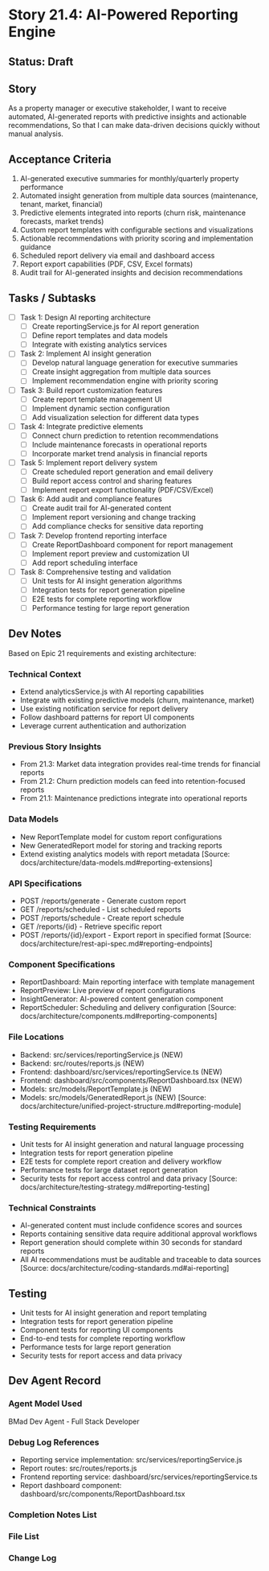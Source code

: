 # Story 21.4: AI-Powered Reporting Engine

## Status: Draft

## Story

As a property manager or executive stakeholder,
I want to receive automated, AI-generated reports with predictive insights and actionable recommendations,
So that I can make data-driven decisions quickly without manual analysis.

## Acceptance Criteria

1. AI-generated executive summaries for monthly/quarterly property performance
2. Automated insight generation from multiple data sources (maintenance, tenant, market, financial)
3. Predictive elements integrated into reports (churn risk, maintenance forecasts, market trends)
4. Custom report templates with configurable sections and visualizations
5. Actionable recommendations with priority scoring and implementation guidance
6. Scheduled report delivery via email and dashboard access
7. Report export capabilities (PDF, CSV, Excel formats)
8. Audit trail for AI-generated insights and decision recommendations

## Tasks / Subtasks

- [ ] Task 1: Design AI reporting architecture
  - [ ] Create reportingService.js for AI report generation
  - [ ] Define report templates and data models
  - [ ] Integrate with existing analytics services

- [ ] Task 2: Implement AI insight generation
  - [ ] Develop natural language generation for executive summaries
  - [ ] Create insight aggregation from multiple data sources
  - [ ] Implement recommendation engine with priority scoring

- [ ] Task 3: Build report customization features
  - [ ] Create report template management UI
  - [ ] Implement dynamic section configuration
  - [ ] Add visualization selection for different data types

- [ ] Task 4: Integrate predictive elements
  - [ ] Connect churn prediction to retention recommendations
  - [ ] Include maintenance forecasts in operational reports
  - [ ] Incorporate market trend analysis in financial reports

- [ ] Task 5: Implement report delivery system
  - [ ] Create scheduled report generation and email delivery
  - [ ] Build report access control and sharing features
  - [ ] Implement report export functionality (PDF/CSV/Excel)

- [ ] Task 6: Add audit and compliance features
  - [ ] Create audit trail for AI-generated content
  - [ ] Implement report versioning and change tracking
  - [ ] Add compliance checks for sensitive data reporting

- [ ] Task 7: Develop frontend reporting interface
  - [ ] Create ReportDashboard component for report management
  - [ ] Implement report preview and customization UI
  - [ ] Add report scheduling interface

- [ ] Task 8: Comprehensive testing and validation
  - [ ] Unit tests for AI insight generation algorithms
  - [ ] Integration tests for report generation pipeline
  - [ ] E2E tests for complete reporting workflow
  - [ ] Performance testing for large report generation

## Dev Notes

Based on Epic 21 requirements and existing architecture:

### Technical Context
- Extend analyticsService.js with AI reporting capabilities
- Integrate with existing predictive models (churn, maintenance, market)
- Use existing notification service for report delivery
- Follow dashboard patterns for report UI components
- Leverage current authentication and authorization

### Previous Story Insights
- From 21.3: Market data integration provides real-time trends for financial reports
- From 21.2: Churn prediction models can feed into retention-focused reports
- From 21.1: Maintenance predictions integrate into operational reports

### Data Models
- New ReportTemplate model for custom report configurations
- New GeneratedReport model for storing and tracking reports
- Extend existing analytics models with report metadata
[Source: docs/architecture/data-models.md#reporting-extensions]

### API Specifications
- POST /reports/generate - Generate custom report
- GET /reports/scheduled - List scheduled reports
- POST /reports/schedule - Create report schedule
- GET /reports/{id} - Retrieve specific report
- POST /reports/{id}/export - Export report in specified format
[Source: docs/architecture/rest-api-spec.md#reporting-endpoints]

### Component Specifications
- ReportDashboard: Main reporting interface with template management
- ReportPreview: Live preview of report configurations
- InsightGenerator: AI-powered content generation component
- ReportScheduler: Scheduling and delivery configuration
[Source: docs/architecture/components.md#reporting-components]

### File Locations
- Backend: src/services/reportingService.js (NEW)
- Backend: src/routes/reports.js (NEW)
- Frontend: dashboard/src/services/reportingService.ts (NEW)
- Frontend: dashboard/src/components/ReportDashboard.tsx (NEW)
- Models: src/models/ReportTemplate.js (NEW)
- Models: src/models/GeneratedReport.js (NEW)
[Source: docs/architecture/unified-project-structure.md#reporting-module]

### Testing Requirements
- Unit tests for AI insight generation and natural language processing
- Integration tests for report generation pipeline
- E2E tests for complete report creation and delivery workflow
- Performance tests for large dataset report generation
- Security tests for report access control and data privacy
[Source: docs/architecture/testing-strategy.md#reporting-testing]

### Technical Constraints
- AI-generated content must include confidence scores and sources
- Reports containing sensitive data require additional approval workflows
- Report generation should complete within 30 seconds for standard reports
- All AI recommendations must be auditable and traceable to data sources
[Source: docs/architecture/coding-standards.md#ai-reporting]

## Testing

- Unit tests for AI insight generation and report templating
- Integration tests for report generation pipeline
- Component tests for reporting UI components
- End-to-end tests for complete reporting workflow
- Performance tests for large report generation
- Security tests for report access and data privacy

## Dev Agent Record

### Agent Model Used
BMad Dev Agent - Full Stack Developer

### Debug Log References
- Reporting service implementation: src/services/reportingService.js
- Report routes: src/routes/reports.js
- Frontend reporting service: dashboard/src/services/reportingService.ts
- Report dashboard component: dashboard/src/components/ReportDashboard.tsx

### Completion Notes List

### File List

### Change Log